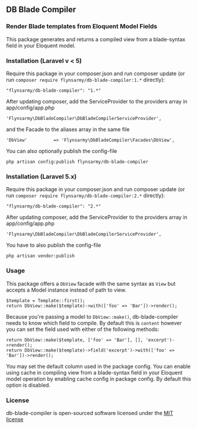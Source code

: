 ## DB Blade Compiler


### Render Blade templates from Eloquent Model Fields

This package generates and returns a compiled view from a blade-syntax field in your Eloquent model.


### Installation (Laravel v < 5)

Require this package in your composer.json and run composer update (or run `composer require flynsarmy/db-blade-compiler:1.*` directly):

    "flynsarmy/db-blade-compiler": "1.*"

After updating composer, add the ServiceProvider to the providers array in app/config/app.php

    'Flynsarmy\DbBladeCompiler\DbBladeCompilerServiceProvider',

and the Facade to the aliases array in the same file

    'DbView'          => 'Flynsarmy\DbBladeCompiler\Facades\DbView',

You can also optionally publish the config-file

    php artisan config:publish flynsarmy/db-blade-compiler


### Installation (Laravel 5.x)

Require this package in your composer.json and run composer update (or run `composer require flynsarmy/db-blade-compiler:2.*` directly):

    "flynsarmy/db-blade-compiler": "2.*"

After updating composer, add the ServiceProvider to the providers array in app/config/app.php

    'Flynsarmy\DbBladeCompiler\DbBladeCompilerServiceProvider',

You have to also publish the config-file

    php artisan vendor:publish


### Usage

This package offers a `DbView` facade with the same syntax as `View` but accepts a Model instance instead of path to view.

    $template = Template::first();
    return DbView::make($template)->with(['foo' => 'Bar'])->render();

Because you're passing a model to `DbView::make()`, db-blade-compiler needs to know which field to compile. By default this is `content` however you can set the field used with either of the following methods:

    return DbView::make($template, ['foo' => 'Bar'], [], 'excerpt')->render();
    return DbView::make($template)->field('excerpt')->with(['foo' => 'Bar'])->render();

You may set the default column used in the package config.
You can enable using cache in compiling view from a blade-syntax field in your Eloquent model operation by enabling cache config in package config. By default this option is disabled.


### License

db-blade-compiler is open-sourced software licensed under the [MIT license](http://opensource.org/licenses/MIT)
